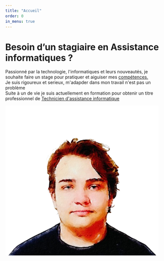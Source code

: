 ```yaml
---
title: "Accueil"
order: 0
in_menu: true
---
```

<main>
                <h1>Besoin d’un stagiaire en Assistance informatiques ?</h1>
                <div class="tableau">
                 <p class="int">Passionné par la technologie, l'informatiques et leurs nouveautés, je souhaite faire un stage pour pratiquer et aiguiser mes <a href="experiences.md">compétences.</a> 
                <br>Je suis rigoureux et serieux, m'adapder dans mon travail n'est pas un problème
                <br>Suite à un de vie je suis actuellement en formation pour obtenir un titre professionnel de <a href="https://www.francecompetences.fr/recherche/rncp/37681/">Technicien d'assistance informatique</a></p>
                <img class="moi" src="images/Photoroom-20250203_163057-removebg-preview.png">
                </div>
            </main> 